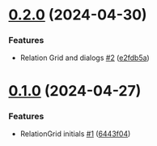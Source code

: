 # [0.2.0](https://github.com/EncyclopediaGalactica/FrontEnd/compare/0.1.0...0.2.0) (2024-04-30)


### Features

* Relation Grid and dialogs [#2](https://github.com/EncyclopediaGalactica/FrontEnd/issues/2) ([e2fdb5a](https://github.com/EncyclopediaGalactica/FrontEnd/commit/e2fdb5a98a1c2875916dc4d1242754d62052d3fb))

# [0.1.0](https://github.com/EncyclopediaGalactica/FrontEnd/compare/0.0.0...0.1.0) (2024-04-27)


### Features

* RelationGrid initials [#1](https://github.com/EncyclopediaGalactica/FrontEnd/issues/1) ([6443f04](https://github.com/EncyclopediaGalactica/FrontEnd/commit/6443f04a4328ea33abb744f8e4d10b0e757bca55))
